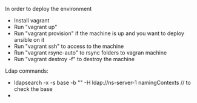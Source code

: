 In order to deploy the environment
- Install vagrant
- Run "vagrant up"
- Run "vagrant provision" if the machine is up and you want to deploy ansible on it 
- Run "vagrant ssh" to access to the machine
- Run "vagrant rsync-auto" to rsync folders to vagran machine
- Run "vagrant destroy -f" to destroy the machine 



Ldap commands: 
- ldapsearch -x -s base -b "" -H ldap://ns-server-1 namingContexts // to check the base
- 